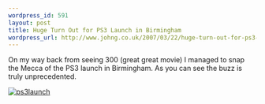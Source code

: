 ```yaml
--- 
wordpress_id: 591
layout: post
title: Huge Turn Out for PS3 Launch in Birmingham
wordpress_url: http://www.johng.co.uk/2007/03/22/huge-turn-out-for-ps3-launch-in-birmingham/
---
```

On my way back from seeing 300 (great great movie) I managed to snap the Mecca of the PS3 launch in Birmingham. As you can see the buzz is truly unprecedented.

<a href="http://www.johng.co.uk/wp-content/uploads/2007/03/dsc00317.JPG" title="ps3launch"><img src="http://www.johng.co.uk/wp-content/uploads/2007/03/ps3launch.jpg" alt="ps3launch" /></a>
